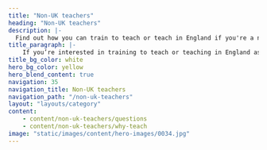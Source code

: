 ```yaml
---
title: "Non-UK teachers"
heading: "Non-UK teachers"
description: |-
  Find out how you can train to teach or teach in England if you're a non-UK citizen.
title_paragraph: |-
    If you’re interested in training to teach or teaching in England as an international citizen, we can help you understand your next steps.
title_bg_color: white
hero_bg_color: yellow
hero_blend_content: true
navigation: 35
navigation_title: Non-UK teachers
navigation_path: "/non-uk-teachers"
layout: "layouts/category"
content:
    - content/non-uk-teachers/questions
    - content/non-uk-teachers/why-teach
image: "static/images/content/hero-images/0034.jpg"
---
```




